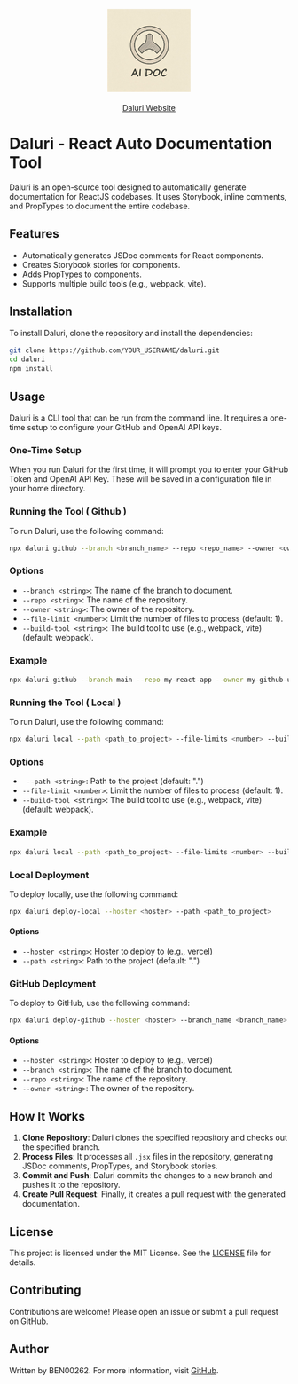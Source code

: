 <p align="center" style="display: flex;flex-direction:column;align-items:center;gap:20px;">
    <img src="static/logo.jpg" alt="Daluri Logo" width="150" height="150">
    <a href="https://v0-daluri-l6ajb7fybns.vercel.app/">Daluri Website</a>
</p>

# Daluri - React Auto Documentation Tool

Daluri is an open-source tool designed to automatically generate documentation for ReactJS codebases. It uses Storybook, inline comments, and PropTypes to document the entire codebase.

## Features

- Automatically generates JSDoc comments for React components.
- Creates Storybook stories for components.
- Adds PropTypes to components.
- Supports multiple build tools (e.g., webpack, vite).

## Installation

To install Daluri, clone the repository and install the dependencies:

```sh
git clone https://github.com/YOUR_USERNAME/daluri.git
cd daluri
npm install
```

## Usage

Daluri is a CLI tool that can be run from the command line. It requires a one-time setup to configure your GitHub and OpenAI API keys.

### One-Time Setup

When you run Daluri for the first time, it will prompt you to enter your GitHub Token and OpenAI API Key. These will be saved in a configuration file in your home directory.

### Running the Tool ( Github )

To run Daluri, use the following command:

```sh
npx daluri github --branch <branch_name> --repo <repo_name> --owner <owner> [options]
```

### Options

- `--branch <string>`: The name of the branch to document.
- `--repo <string>`: The name of the repository.
- `--owner <string>`: The owner of the repository.
- `--file-limit <number>`: Limit the number of files to process (default: 1).
- `--build-tool <string>`: The build tool to use (e.g., webpack, vite) (default: webpack).

### Example

```sh
npx daluri github --branch main --repo my-react-app --owner my-github-username --file-limit 5 --build webpack
```

### Running the Tool ( Local )

To run Daluri, use the following command:

```sh
npx daluri local --path <path_to_project> --file-limits <number> --build-tool <string>
```

### Options

- ` --path <string>`: Path to the project (default: ".")
- `--file-limit <number>`: Limit the number of files to process (default: 1).
- `--build-tool <string>`: The build tool to use (e.g., webpack, vite) (default: webpack).

### Example

```sh
npx daluri local --path <path_to_project> --file-limits <number> --build-tool <string>
```

### Local Deployment

To deploy locally, use the following command:

```sh
npx daluri deploy-local --hoster <hoster> --path <path_to_project>
```

#### Options

- `--hoster <string>`: Hoster to deploy to (e.g., vercel)
- `--path <string>`: Path to the project (default: ".")

### GitHub Deployment

To deploy to GitHub, use the following command:

```sh
npx daluri deploy-github --hoster <hoster> --branch_name <branch_name> --repo_name <repo_name> --owner <owner>
```

#### Options

- `--hoster <string>`: Hoster to deploy to (e.g., vercel)
- `--branch <string>`: The name of the branch to document.
- `--repo <string>`: The name of the repository.
- `--owner <string>`: The owner of the repository.

## How It Works

1. **Clone Repository**: Daluri clones the specified repository and checks out the specified branch.
2. **Process Files**: It processes all `.jsx` files in the repository, generating JSDoc comments, PropTypes, and Storybook stories.
3. **Commit and Push**: Daluri commits the changes to a new branch and pushes it to the repository.
4. **Create Pull Request**: Finally, it creates a pull request with the generated documentation.

## License

This project is licensed under the MIT License. See the [LICENSE](LICENSE) file for details.

## Contributing

Contributions are welcome! Please open an issue or submit a pull request on GitHub.

## Author

Written by BEN00262. For more information, visit [GitHub](https://github.com/BEN00262).
